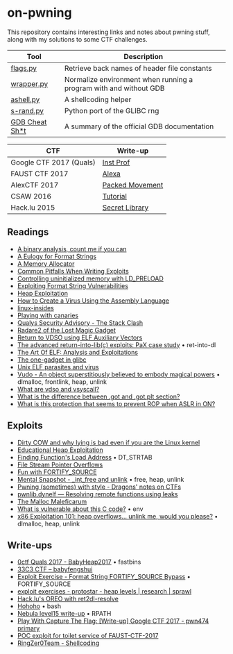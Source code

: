 # on-pwning
This repository contains interesting links and notes about pwning stuff, along with my solutions to some CTF challenges.

| Tool | Description |
| -------- | ----------- |
| [flags.py](https://gist.github.com/integeruser/90db09df45d18dcffa95f6635403a84b) | Retrieve back names of header file constants
| [wrapper.py](https://gist.github.com/integeruser/dcf2d1a290db1811e8a26cd7b22e919b) | Normalize environment when running a program with and without GDB |
| [ashell.py](https://gist.github.com/integeruser/0c87f46f82d40a36e6a9901059f09ffd) | A shellcoding helper |
| [s-rand.py](https://gist.github.com/integeruser/4cca768836c68751904fe215c94e914c) | Python port of the GLIBC rng |
| [GDB Cheat Sh*t](https://gist.github.com/integeruser/0c436a64e087b1c43b278761434cbbfa) | A summary of the official GDB documentation |

| CTF | Write-up |
| --- | -------- |
| Google CTF 2017 (Quals) | [Inst Prof](https://secgroup.github.io/2017/06/22/googlectf2017quals-writeup-inst-prof/) |
| FAUST CTF 2017 | [Alexa](https://secgroup.github.io/2017/05/29/faustctf2017-writeup-alexa/) |
| AlexCTF 2017 | [Packed Movement](https://secgroup.github.io/2017/02/06/alexctf2017-writeup-packed-movement/) |
| CSAW 2016 | [Tutorial](https://secgroup.github.io/2016/09/24/csaw2016-writeup-tutorial/) |
| Hack.lu 2015 | [Secret Library](https://secgroup.github.io/2015/10/25/hacklu2015-writeup-secret-library/) |


## Readings

- [A binary analysis, count me if you can](http://shell-storm.org/blog/A-binary-analysis-count-me-if-you-can/)
- [A Eulogy for Format Strings](http://phrack.org/issues/67/9.html)
- [A Memory Allocator](http://g.oswego.edu/dl/html/malloc.html)
- [Common Pitfalls When Writing Exploits](http://www.mathyvanhoef.com/2012/11/common-pitfalls-when-writing-exploits.html)
- [Controlling uninitialized memory with LD_PRELOAD](http://vulnfactory.org/blog/2010/04/08/controlling-uninitialized-memory-with-ld_preload/)
- [Exploiting Format String Vulnerabilities](https://crypto.stanford.edu/cs155/papers/formatstring-1.2.pdf)
- [Heap Exploitation](https://heap-exploitation.dhavalkapil.com/)
- [How to Create a Virus Using the Assembly Language](https://cranklin.wordpress.com/2016/12/26/how-to-create-a-virus-using-the-assembly-language/)
- [linux-insides](https://0xax.gitbooks.io/linux-insides/)
- [Playing with canaries](https://www.elttam.com.au/blog/playing-with-canaries/)
- [Qualys Security Advisory - The Stack Clash](https://www.qualys.com/2017/06/19/stack-clash/stack-clash.txt)
- [Radare2 of the Lost Magic Gadget](https://0xabe.io/howto/exploit/2016/03/30/Radare2-of-the-Lost-Magic-Gadget.html)
- [Return to VDSO using ELF Auxiliary Vectors](http://v0ids3curity.blogspot.it/2014/12/return-to-vdso-using-elf-auxiliary.html)
- [The advanced return-into-lib(c) exploits: PaX case study](http://phrack.org/issues/58/4.html) • ret-into-dl
- [The Art Of ELF: Analysis and Exploitations](http://fluxius.handgrep.se/2011/10/20/the-art-of-elf-analysises-and-exploitations/)
- [The one-gadget in glibc](https://david942j.blogspot.it/2017/02/project-one-gadget-in-glibc.html)
- [Unix ELF parasites and virus](http://vxheaven.org/lib/vsc01.html)
- [Vudo - An object superstitiously believed to embody magical powers](http://www.phrack.org/issues/57/8.html) • dlmalloc, frontlink, heap, unlink
- [What are vdso and vsyscall?](https://stackoverflow.com/questions/19938324/what-are-vdso-and-vsyscall)
- [What is the difference between .got and .got.plt section?](https://stackoverflow.com/questions/11676472/what-is-the-difference-between-got-and-got-plt-section)
- [What is this protection that seems to prevent ROP when ASLR in ON?](https://reverseengineering.stackexchange.com/questions/13811/what-is-this-protection-that-seems-to-prevent-rop-when-aslr-in-on)


## Exploits

- [Dirty COW and why lying is bad even if you are the Linux kernel](https://chao-tic.github.io/blog/2017/05/24/dirty-cow)
- [Educational Heap Exploitation](https://github.com/shellphish/how2heap)
- [Finding Function's Load Address](http://uaf.io/exploitation/misc/2016/04/02/Finding-Functions.html) • DT_STRTAB
- [File Stream Pointer Overflows](http://www.ouah.org/fsp-overflows.txt)
- [Fun with FORTIFY_SOURCE](http://vulnfactory.org/blog/2010/04/27/fun-with-fortify_source/)
- [Mental Snapshot - _int_free and unlink](http://uaf.io/exploitation/misc/2016/09/11/_int_free-Mental-Snapshot.html) • free, heap, unlink
- [Pwning (sometimes) with style - Dragons' notes on CTFs](http://j00ru.vexillium.org/slides/2015/insomnihack.pdf)
- [pwnlib.dynelf — Resolving remote functions using leaks](https://docs.pwntools.com/en/stable/dynelf.html)
- [The Malloc Maleficarum](http://packetstorm.foofus.com/papers/attack/MallocMaleficarum.txt)
- [What is vulnerable about this C code?](http://stackoverflow.com/questions/8304396/what-is-vulnerable-about-this-c-code) • env
- [x86 Exploitation 101: heap overflows… unlink me, would you please?](https://gbmaster.wordpress.com/2014/08/11/x86-exploitation-101-heap-overflows-unlink-me-would-you-please/) • dlmalloc, heap, unlink


## Write-ups

- [0ctf Quals 2017 - BabyHeap2017](http://uaf.io/exploitation/2017/03/19/0ctf-Quals-2017-BabyHeap2017.html) • fastbins
- [33C3 CTF – babyfengshui](https://galhacktictrendsetters.wordpress.com/2017/01/05/33c3-ctf-babyfengshui/)
- [Exploit Exercise - Format String FORTIFY_SOURCE Bypass](http://v0ids3curity.blogspot.it/2012/09/exploit-exercise-format-string.html) • FORTIFY_SOURCE
- [exploit exercises - protostar - heap levels | research | sprawl](http://thesprawl.org/research/exploit-exercises-protostar-heap/#heap-3)
- [Hack.lu's OREO with ret2dl-resolve](http://wapiflapi.github.io/2014/11/17/hacklu-oreo-with-ret2dl-resolve/)
- [Hohoho](https://github.com/InfoSecIITR/write-ups/tree/master/2016/33c3-ctf-2016/misc/hohoho) • bash
- [Nebula level15 write-up](http://www.pwntester.com/blog/2013/11/26/nebula-level15-write-up/) • RPATH
- [Play With Capture The Flag: [Write-up] Google CTF 2017 - pwn474 primary](https://david942j.blogspot.it/2017/06/write-up-google-ctf-2017-pwn474-primary.html)
- [POC exploit for toilet service of FAUST-CTF-2017](https://gist.github.com/m1ghtym0/44a4bdf7621fa60ac8ec69f10b8af5f4)
- [RingZer0Team - Shellcoding](https://github.com/VulnHub/ctf-writeups/blob/master/2015/ringzer0/shellcoding.md)
